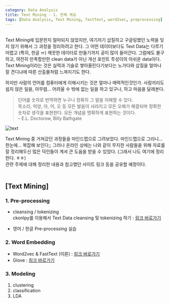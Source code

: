 ```yaml
---
category: Data Analysis  
title: Text Mining - 1. 전체 개요
tags: [Data Analysis, Text Mining, fastText, word2vec, preprocessing]   
--- 
```

<br>
Text Mining에 입문한지 얼마되지 않았지만,  
여기저기 삽질하고 구글링했던 노력을 잊지 않기 위해서 그 과정을 정리하려고 한다.  
그 어떤 데이터보다도 Text Data는 다루기 어렵고 (특히, 한글 ㅠ) 깨끗한 데이터로 만들기까지 공이 많이 들어간다. 그럼에도 불구하고, 여전히 만족할만한 clean data가 아닌 개선 포인트 투성이의 아쉬운 data이다. Text Mining이라는 것은 실력과 기술로 쌓아올린다기보다는 노가다와 삽질을 얼마나 잘 견디냐에 따른 산출물처럼 느껴지기도 한다. 

하지만 사람의 언어를 컴퓨터에게 이해시키는 것은 얼마나 매력적인것인가. 사람끼리도 쉽지 않은 일을, 아무렴... 어려울 수 밖에 없는 일을 하고 있구나, 하고 마음을 달래본다.

> 단어를 숫자로 번역하면 누구나 정확히 그 말을 이해할 수 있다.  
>  목소리, 억양, 아, 어, 오 등 모든 발음이 사라지고 모든 오해가 해결되며 정확한 숫자로 생각을 표현한다.   모든 개념을 명확하게 표현하는 것이다.   
>  – E.L. Doctorow, Billy Bathgate   

![text](/assets/img/text_mining.jpeg)  

Text Mining 중 거쳐갔던 과정들을 마인드맵으로 그려보았다. 마인드맵으로 그리니... 한눈에... 복잡해 보인다;; 그러나 온라인 상에는  나와 같이 무지한 사람들을 위해 자료를 잘 정리해두신 많은 덕인들이 계셔 큰 도움을 받을 수 있었다. (그래서 나도 여기에 정리한다. ㅎㅎ)     
관련 주제에 대해 정리한 내용과 참고했던 사이트 링크 등을 공유할 예정이다.      
<br>
## [Text Mining] ## 
### 1. Pre-processing ###
- cleansing / tokenizing  
ckonlpy를 이용해서 Text Data cleansing 및 tokenizing 하기 : [링크 바로가기](https://inspiringpeople.github.io/data%20analysis/ckonlpy/)    

- 영어 / 한글 Pre-processing 실습  



### 2. Word Embedding ###
- Word2vec & FastText (이론) : [링크 바로가기](https://inspiringpeople.github.io/data%20analysis/word_embedding/)    
- Glove : [링크 바로가기](https://inspiringpeople.github.io/data%20analysis/Glove/)  

### 3. Modeling ###
1. clustering
2. classification    
3. LDA

